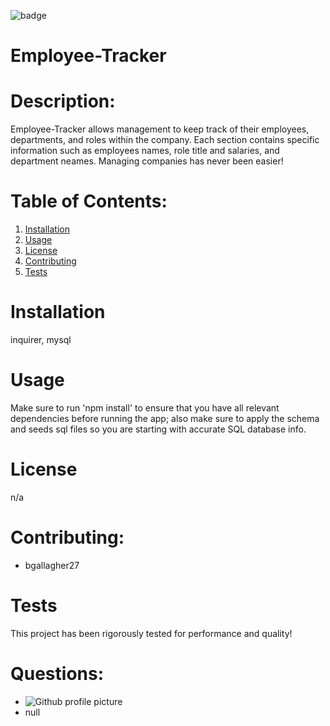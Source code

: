 ![badge](https://img.shields.io/static/v1?label=Created-By&message=Javascript&color=blue)
# Employee-Tracker

# Description:
Employee-Tracker allows management to keep track of their employees, departments, and roles within the company. Each section contains specific information such as employees names, role title and salaries, and department neames. Managing companies has never been easier!

# Table of Contents:
1. [Installation](link)
1. [Usage](link)
1. [License](link)
1. [Contributing](link)
1. [Tests](link)

# Installation
inquirer, mysql

# Usage
Make sure to run 'npm install' to ensure that you have all relevant dependencies before running the app; also make sure to apply the schema and seeds sql files so you are starting with accurate SQL database info.

# License
n/a

# Contributing:
* bgallagher27

# Tests
This project has been rigorously tested for performance and quality!

# Questions: 
* ![Github profile picture](https://avatars3.githubusercontent.com/u/58610224?v=4)
* null